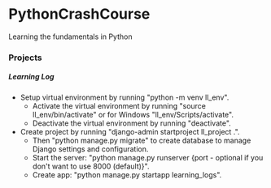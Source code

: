 # PythonCrashCourse
Learning the fundamentals in Python

### Projects

##### Learning Log

* Setup virtual environment by running "python -m venv ll_env".
    * Activate the virtual environment by running "source ll_env/bin/activate" or for Windows "ll_env/Scripts/activate".
    * Deactivate the virtual environment by running "deactivate".
* Create project by running "django-admin startproject ll_project .".
    * Then "python manage.py migrate" to create database to manage Django settings and configuration.
    * Start the server: "python manage.py runserver {port - optional if you don't want to use 8000 (default)}".
    * Create app: "python manage.py startapp learning_logs".